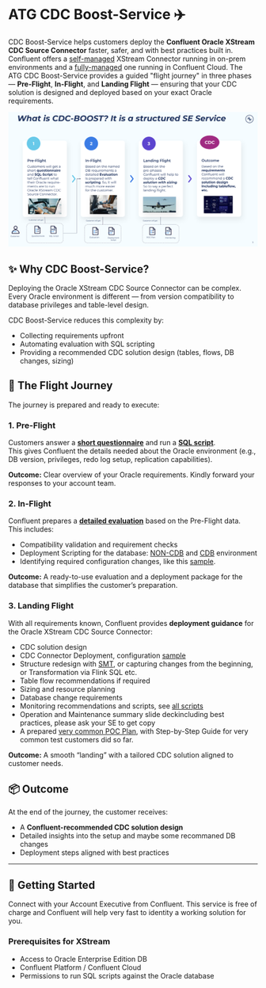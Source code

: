 # ATG CDC Boost-Service ✈️

CDC Boost-Service helps customers deploy the **Confluent Oracle XStream CDC Source Connector** faster, safer, and with best practices built in. 
Confluent offers a [self-managed](https://docs.confluent.io/kafka-connectors/oracle-xstream-cdc-source/current/overview.html) XStream Connector running in on-prem environments and a [fully-managed](https://docs.confluent.io/cloud/current/connectors/cc-oracle-xstream-cdc-source/cc-oracle-xstream-cdc-source.html) one running in Confluent Cloud. 
The ATG CDC Boost-Service provides a guided "flight journey" in three phases — **Pre-Flight**, **In-Flight**, and **Landing Flight** — ensuring that your CDC solution is designed and deployed based on your exact Oracle requirements.

![ATG CDC Boost-Service](img/atg-cdc-boost-service.png)

## ✨ Why CDC Boost-Service?
Deploying the Oracle XStream CDC Source Connector can be complex.  
Every Oracle environment is different — from version compatibility to database privileges and table-level design.  

CDC Boost-Service reduces this complexity by:
- Collecting requirements upfront
- Automating evaluation with SQL scripting
- Providing a recommended CDC solution design (tables, flows, DB changes, sizing)

## 🛫 The Flight Journey

The journey is prepared and ready to execute:

### 1. Pre-Flight
Customers answer a [**short questionnaire**](pre-flight/Confluent-Oracle-XStream-CDC-Connector-status-check-questionnaire-v.1.2.pdf) and run a [**SQL script**](pre-flight/Confluent_CDCXStream_info_gathering.sql).  
This gives Confluent the details needed about the Oracle environment (e.g., DB version, privileges, redo log setup, replication capabilities).

**Outcome:** Clear overview of your Oracle requirements. Kindly forward your responses to your account team.

### 2. In-Flight
Confluent prepares a [**detailed evaluation**](in-flight/Confluent-Oracle-XStream-CDC-Connector-status-check-questionnaire-evaluation%20sheet-v.1.2.pdf) based on the Pre-Flight data.  
This includes:
- Compatibility validation and requirement checks
- Deployment Scripting for the database: [NON-CDB](in-flight/non-cdb-deployment.sql) and [CDB](in-flight/cdb-deployment.sql) environment
- Identifying required configuration changes, like this [sample](in-flight/01_setup_database.sql).

**Outcome:** A ready-to-use evaluation and a deployment package for the database that simplifies the customer’s preparation.

### 3. Landing Flight
With all requirements known, Confluent provides **deployment guidance** for the Oracle XStream CDC Source Connector:
- CDC solution design
- CDC Connector Deployment, configuration [sample](landing-flight/cdc_ccloud.json.template)
- Structure redesign with [SMT](landing-flight/cdc_ccloud_smt.json.template), or capturing changes from the beginning, or Transformation via Flink SQL etc.
- Table flow recommendations if required
- Sizing and resource planning
- Database change requirements
- Monitoring recommendations and scripts, see [all scripts](landing-flight/monitoring)
- Operation and Maintenance summary slide deckincluding best practices, please ask your SE to get copy
- A prepared [very common POC Plan](landing-flight/generic_poc_plan.md), with Step-by-Step Guide for very common test customers did so far.

**Outcome:** A smooth “landing” with a tailored CDC solution aligned to customer needs.

## 📦 Outcome
At the end of the journey, the customer receives:
- A **Confluent-recommended CDC solution design**
- Detailed insights into the setup and maybe some recommaned DB changes
- Deployment steps aligned with best practices

---

## 🚀 Getting Started

Connect with your Account Executive from Confluent. This service is free of charge and Confluent will help very fast to identity a working solution for you.

### Prerequisites for XStream
- Access to Oracle Enterprise Edition DB
- Confluent Platform / Confluent Cloud
- Permissions to run SQL scripts against the Oracle database

